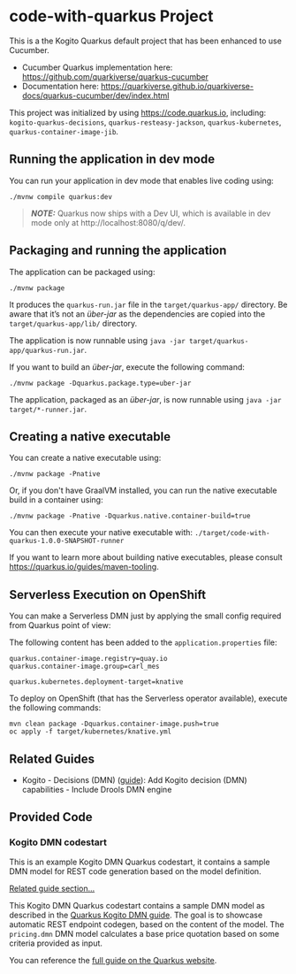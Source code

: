 # code-with-quarkus Project

This is a the Kogito Quarkus default project that has been enhanced to use Cucumber.

* Cucumber Quarkus implementation here: https://github.com/quarkiverse/quarkus-cucumber
* Documentation here: https://quarkiverse.github.io/quarkiverse-docs/quarkus-cucumber/dev/index.html

This project was initialized by using https://code.quarkus.io, including: `kogito-quarkus-decisions`, `quarkus-resteasy-jackson`, `quarkus-kubernetes`, `quarkus-container-image-jib`.

## Running the application in dev mode

You can run your application in dev mode that enables live coding using:
```shell script
./mvnw compile quarkus:dev
```

> **_NOTE:_**  Quarkus now ships with a Dev UI, which is available in dev mode only at http://localhost:8080/q/dev/.

## Packaging and running the application

The application can be packaged using:
```shell script
./mvnw package
```
It produces the `quarkus-run.jar` file in the `target/quarkus-app/` directory.
Be aware that it’s not an _über-jar_ as the dependencies are copied into the `target/quarkus-app/lib/` directory.

The application is now runnable using `java -jar target/quarkus-app/quarkus-run.jar`.

If you want to build an _über-jar_, execute the following command:
```shell script
./mvnw package -Dquarkus.package.type=uber-jar
```

The application, packaged as an _über-jar_, is now runnable using `java -jar target/*-runner.jar`.

## Creating a native executable

You can create a native executable using: 
```shell script
./mvnw package -Pnative
```

Or, if you don't have GraalVM installed, you can run the native executable build in a container using: 
```shell script
./mvnw package -Pnative -Dquarkus.native.container-build=true
```

You can then execute your native executable with: `./target/code-with-quarkus-1.0.0-SNAPSHOT-runner`

If you want to learn more about building native executables, please consult https://quarkus.io/guides/maven-tooling.

## Serverless Execution on OpenShift

You can make a Serverless DMN just by applying the small config required from Quarkus point of view:

The following content has been added to the `application.properties` file: 
```
quarkus.container-image.registry=quay.io 
quarkus.container-image.group=carl_mes 

quarkus.kubernetes.deployment-target=knative
```

To deploy on OpenShift (that has the Serverless operator available), execute the following commands:
```
mvn clean package -Dquarkus.container-image.push=true 
oc apply -f target/kubernetes/knative.yml 
```

## Related Guides

- Kogito - Decisions (DMN) ([guide](https://quarkus.io/guides/kogito-dmn)): Add Kogito decision (DMN) capabilities - Include Drools DMN engine

## Provided Code

### Kogito DMN codestart

This is an example Kogito DMN Quarkus codestart, it contains a sample DMN model for REST code generation based on the model definition.

[Related guide section...](https://quarkus.io/guides/kogito-dmn)

This Kogito DMN Quarkus codestart contains a sample DMN model as described in the [Quarkus Kogito DMN guide](https://quarkus.io/guides/kogito-dmn).
The goal is to showcase automatic REST endpoint codegen, based on the content of the model.
The `pricing.dmn` DMN model calculates a base price quotation based on some criteria provided as input.

You can reference the [full guide on the Quarkus website](https://quarkus.io/guides/kogito-dmn).
